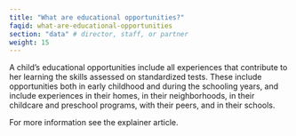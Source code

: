 ```yaml
---
title: "What are educational opportunities?"
faqid: what-are-educational-opportunities
section: "data" # director, staff, or partner
weight: 15
---
```

A child’s educational opportunities include all experiences that contribute to her learning the skills assessed on standardized tests. These include opportunities both in early childhood and during the schooling years, and include experiences in their homes, in their neighborhoods, in their childcare and preschool programs, with their peers, and in their schools.
 
For more information see the <span class="highlight2">explainer article</span>.

